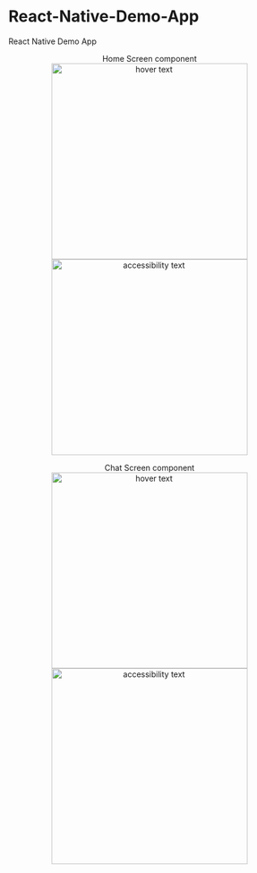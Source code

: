 # React-Native-Demo-App
React Native Demo App





<p align="center">
  Home Screen component<br>
  <img src="https://i.ibb.co/Jvc6JQX/Whats-App-Image-2020-07-13-at-00-42-42.jpg" width="350" title="hover text">
  <img src="your_relative_path_here_number_2_large_name" width="350" alt="accessibility text">
</p>
<p align="center">
  Chat Screen component<br>
  <img src="https://i.ibb.co/fFVgfKL/Whats-App-Image-2020-07-12-at-22-53-57.jpg" width="350" title="hover text">
  <img src="https://i.ibb.co/PDQW6Ty/Whats-App-Image-2020-07-12-at-22-53-11.jpg" width="350" alt="accessibility text">
</p>
